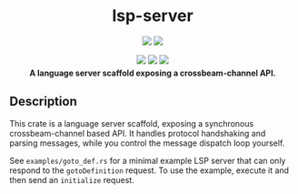 <div align="center">
  <h1>lsp-server</h1>
  <p style="margin-bottom: 0.5ex;">
    <a href="https://docs.rs/lsp-server"><img src="https://docs.rs/lsp-server/badge.svg" /></a>
    <a href="https://crates.io/crates/lsp-server"><img
        src="https://img.shields.io/crates/v/lsp-server.svg?logo=rust" /></a>
  </p>
  <p style="margin-bottom: 0.5ex;">
    <a href="https://rust-analyzer.github.io/lsp-server"><img
        src="https://img.shields.io/badge/docs-latest-blueviolet?logo=Read-the-docs&logoColor=white" /></a>
    <a href="https://github.com/rust-analyzer/lsp-server/actions"><img
        src="https://github.com/rust-analyzer/lsp-server/workflows/ci/badge.svg" /></a>
    <a href="https://crates.io/crates/lsp-server"><img
        src="https://img.shields.io/librariesio/release/cargo/lsp-server.svg?logo=rust" /></a>
  </p>
  <strong>A language server scaffold exposing a crossbeam-channel API.</strong>
</div>

## Description

This crate is a language server scaffold, exposing a synchronous crossbeam-channel based API. It handles protocol handshaking and parsing messages, while you control the message dispatch loop yourself.

See `examples/goto_def.rs` for a minimal example LSP server that can only respond to the `gotoDefinition` request. To use the example, execute it and then send an `initialize` request.